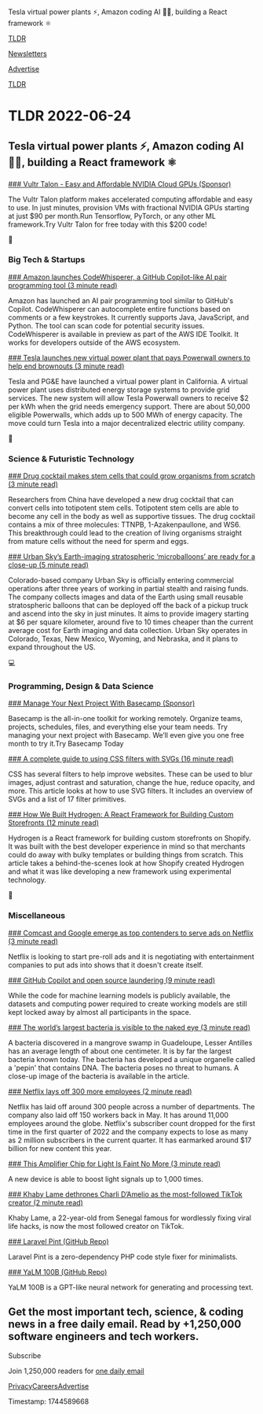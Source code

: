 Tesla virtual power plants ⚡, Amazon coding AI 👨‍💻, building a React framework ⚛️

[TLDR](/)

[Newsletters](/newsletters)

[Advertise](https://advertise.tldr.tech/)

[TLDR](/)

# TLDR 2022-06-24

## Tesla virtual power plants ⚡, Amazon coding AI 👨‍💻, building a React framework ⚛️

### 

[### Vultr Talon - Easy and Affordable NVIDIA Cloud GPUs (Sponsor)](https://www.vultr.com/promo/try200?promo=vultr200free&amp;utm_source=tldr&amp;utm_medium=email&amp;utm_campaign=kube)

The Vultr Talon platform makes accelerated computing affordable and easy to use. In just minutes, provision VMs with fractional NVIDIA GPUs starting at just $90 per month.Run Tensorflow, PyTorch, or any other ML framework.Try Vultr Talon for free today with this $200 code!

📱

### Big Tech & Startups

[### Amazon launches CodeWhisperer, a GitHub Copilot-like AI pair programming tool (3 minute read)](https://techcrunch.com/2022/06/23/amazon-launches-codewhisperer-its-ai-pair-programming-tool/?utm_source=tldrnewsletter)

Amazon has launched an AI pair programming tool similar to GitHub's Copilot. CodeWhisperer can autocomplete entire functions based on comments or a few keystrokes. It currently supports Java, JavaScript, and Python. The tool can scan code for potential security issues. CodeWhisperer is available in preview as part of the AWS IDE Toolkit. It works for developers outside of the AWS ecosystem.

[### Tesla launches new virtual power plant that pays Powerwall owners to help end brownouts (3 minute read)](https://electrek.co/2022/06/23/tesla-virtual-power-plant-pays-powerwall-owners-help-end-brownouts/?utm_source=tldrnewsletter)

Tesla and PG&E have launched a virtual power plant in California. A virtual power plant uses distributed energy storage systems to provide grid services. The new system will allow Tesla Powerwall owners to receive $2 per kWh when the grid needs emergency support. There are about 50,000 eligible Powerwalls, which adds up to 500 MWh of energy capacity. The move could turn Tesla into a major decentralized electric utility company.

🚀

### Science & Futuristic Technology

[### Drug cocktail makes stem cells that could grow organisms from scratch (3 minute read)](https://newatlas.com/biology/drug-cocktail-totipotent-stem-cells-revert/?utm_source=tldrnewsletter)

Researchers from China have developed a new drug cocktail that can convert cells into totipotent stem cells. Totipotent stem cells are able to become any cell in the body as well as supportive tissues. The drug cocktail contains a mix of three molecules: TTNPB, 1-Azakenpaullone, and WS6. This breakthrough could lead to the creation of living organisms straight from mature cells without the need for sperm and eggs.

[### Urban Sky’s Earth-imaging stratospheric ‘microballoons’ are ready for a close-up (5 minute read)](https://www.theverge.com/2022/6/23/23177434/urban-sky-stratosphere-microballoons-earth-imaging-remote-sensing?utm_source=tldrnewsletter)

Colorado-based company Urban Sky is officially entering commercial operations after three years of working in partial stealth and raising funds. The company collects images and data of the Earth using small reusable stratospheric balloons that can be deployed off the back of a pickup truck and ascend into the sky in just minutes. It aims to provide imagery starting at $6 per square kilometer, around five to 10 times cheaper than the current average cost for Earth imaging and data collection. Urban Sky operates in Colorado, Texas, New Mexico, Wyoming, and Nebraska, and it plans to expand throughout the US.

💻

### Programming, Design & Data Science

[### Manage Your Next Project With Basecamp (Sponsor)](https://vpdae.com/redirect/azpoi5ndkea6g3cvj6fnxjc1f62)

Basecamp is the all-in-one toolkit for working remotely. Organize teams, projects, schedules, files, and everything else your team needs. Try managing your next project with Basecamp. We’ll even give you one free month to try it.Try Basecamp Today

[### A complete guide to using CSS filters with SVGs (16 minute read)](https://blog.logrocket.com/complete-guide-using-css-filters-svgs/?utm_source=tldrnewsletter)

CSS has several filters to help improve websites. These can be used to blur images, adjust contrast and saturation, change the hue, reduce opacity, and more. This article looks at how to use SVG filters. It includes an overview of SVGs and a list of 17 filter primitives.

[### How We Built Hydrogen: A React Framework for Building Custom Storefronts (12 minute read)](https://shopify.engineering/how-we-built-hydrogen?utm_source=tldrnewsletter)

Hydrogen is a React framework for building custom storefronts on Shopify. It was built with the best developer experience in mind so that merchants could do away with bulky templates or building things from scratch. This article takes a behind-the-scenes look at how Shopify created Hydrogen and what it was like developing a new framework using experimental technology.

🎁

### Miscellaneous

[### Comcast and Google emerge as top contenders to serve ads on Netflix (3 minute read)](https://arstechnica.com/tech-policy/2022/06/comcast-and-google-emerge-as-top-contenders-to-serve-ads-on-netflix/?utm_source=tldrnewsletter)

Netflix is looking to start pre-roll ads and it is negotiating with entertainment companies to put ads into shows that it doesn't create itself.

[### GitHub Copilot and open source laundering (9 minute read)](https://drewdevault.com/2022/06/23/copilot-gpl-washing.html?utm_source=tldrnewsletter)

While the code for machine learning models is publicly available, the datasets and computing power required to create working models are still kept locked away by almost all participants in the space.

[### The world’s largest bacteria is visible to the naked eye (3 minute read)](https://interestingengineering.com/worlds-largest-bacteria-visible-naked-eye?utm_source=tldrnewsletter)

A bacteria discovered in a mangrove swamp in Guadeloupe, Lesser Antilles has an average length of about one centimeter. It is by far the largest bacteria known today. The bacteria has developed a unique organelle called a 'pepin' that contains DNA. The bacteria poses no threat to humans. A close-up image of the bacteria is available in the article.

[### Netflix lays off 300 more employees (2 minute read)](https://www.engadget.com/netflix-layoffs-182102221.html?src=rss?utm_source=tldrnewsletter)

Netflix has laid off around 300 people across a number of departments. The company also laid off 150 workers back in May. It has around 11,000 employees around the globe. Netflix's subscriber count dropped for the first time in the first quarter of 2022 and the company expects to lose as many as 2 million subscribers in the current quarter. It has earmarked around $17 billion for new content this year.

[### This Amplifier Chip for Light Is Faint No More (3 minute read)](https://spectrum.ieee.org/chip-scale-photonic-amplifier?utm_source=tldrnewsletter)

A new device is able to boost light signals up to 1,000 times.

[### Khaby Lame dethrones Charli D’Amelio as the most-followed TikTok creator (2 minute read)](https://techcrunch.com/2022/06/23/khaby-lame-most-followers-tiktok-charli-damelio/?utm_source=tldrnewsletter)

Khaby Lame, a 22-year-old from Senegal famous for wordlessly fixing viral life hacks, is now the most followed creator on TikTok.

[### Laravel Pint (GitHub Repo)](https://github.com/laravel/pint?utm_source=tldrnewsletter)

Laravel Pint is a zero-dependency PHP code style fixer for minimalists.

[### YaLM 100B (GitHub Repo)](https://github.com/yandex/yalm-100b?utm_source=tldrnewsletter)

YaLM 100B is a GPT-like neural network for generating and processing text.

## Get the most important tech, science, & coding news in a free daily email. Read by +1,250,000 software engineers and tech workers.

Subscribe

Join 1,250,000 readers for [one daily email](/api/latest/tech)

[Privacy](/privacy)[Careers](https://jobs.ashbyhq.com/tldr.tech)[Advertise](/tech/advertise)

Timestamp: 1744589668